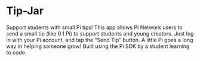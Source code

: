 # Tip-Jar
Support students with small Pi tips!  This app allows Pi Network users to send a small tip (like 0.1 Pi) to support students and young creators. Just log in with your Pi account, and tap the “Send Tip” button.  A little Pi goes a long way in helping someone grow! Built using the Pi SDK by a student learning to code.
